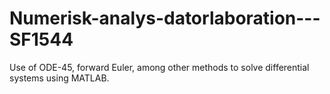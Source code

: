 # Numerisk-analys-datorlaboration---SF1544
Use of ODE-45, forward Euler, among other methods to solve differential systems using MATLAB.

